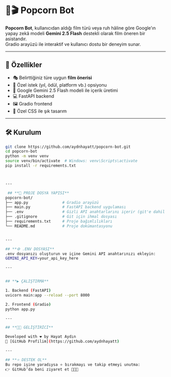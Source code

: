 # 🍿🎬 Popcorn Bot

**Popcorn Bot**, kullanıcıdan aldığı film türü veya ruh hâline göre Google’ın yapay zekâ modeli **Gemini 2.5 Flash** destekli olarak film öneren bir asistandır.  
Gradio arayüzü ile interaktif ve kullanıcı dostu bir deneyim sunar.

---

## 🚀 Özellikler

- 🎭 Belirttiğiniz türe uygun **film önerisi**
- 🌟 Özel istek (yıl, ödül, platform vb.) opsiyonu
- 🤖 Google Gemini 2.5 Flash modeli ile içerik üretimi
- 💻 FastAPI backend
- 🖼️ Gradio frontend
- 🎨 Özel CSS ile şık tasarım

---

## 🛠️ Kurulum

```bash
git clone https://github.com/aydnhayatt/popcorn-bot.git
cd popcorn-bot
python -m venv venv
source venv/bin/activate  # Windows: venv\Scripts\activate
pip install -r requirements.txt



---

 ## **📁 PROJE DOSYA YAPISI**
popcorn-bot/
├── app.py               # Gradio arayüzü
├── main.py              # FastAPI backend uygulaması
├── .env                 # Gizli API anahtarlarını içerir (git'e dahil edilmez)
├── .gitignore           # Git için ihmal dosyası
├── requirements.txt     # Proje bağımlılıkları
└── README.md            # Proje dokümantasyonu


---

## **⚙️ .ENV DOSYASI**
.env dosyanızı oluşturun ve içine Gemini API anahtarınızı ekleyin:
GEMINI_API_KEY=your_api_key_here

---


## **▶️ ÇALIŞTIRMA**

1. Backend (FastAPI)
uvicorn main:app --reload --port 8000

2. Frontend (Gradio)
python app.py

---

## **👩‍💻 GELİŞTİRİCİ**

Developed with ❤️ by Hayat Aydın  
📂 [GitHub Profilim](https://github.com/aydnhayatt)

---

## **⭐ DESTEK OL**
Bu repo işine yaradıysa ⭐ bırakmayı ve takip etmeyi unutma:
👉 GitHub’da beni ziyaret et 👩‍💻✨
